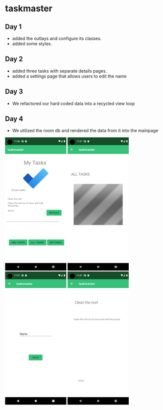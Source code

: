 # taskmaster


## Day 1 

* added the outlays and configure its classes.
* added some styles.



## Day 2 

* added three tasks with separate details pages. 
* added a settings page that allows users to edit the name

## Day 3 

* We refactored our hard coded data into a recycled view loop



## Day 4

* We utilized the room db and rendered the data from it into the mainpage 




<img src="screenshots/Screenshot_1637401011.png" alt="drawing" width="200"/>
<img src="screenshots/Screenshot_1637401026.png" alt="drawing" width="200"/>
<img src="screenshots/Screenshot_1637401030.png" alt="drawing" width="200"/>
<img src="screenshots/Screenshot_1637401035.png" alt="drawing" width="200"/>

